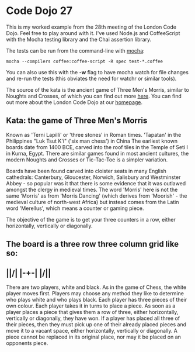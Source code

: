 Code Dojo 27
============
This is my worked example from the 28th meeting of the London Code Dojo. Feel free to play around with it. I've used Node.js and CoffeeScript with the Mocha testing library and the Chai assertion library.

The tests can be run from the command-line with [mocha](http://visionmedia.github.io/mocha/):
	
	mocha --compilers coffee:coffee-script -R spec test-*.coffee

You can also use this with the **-w** flag to have mocha watch for file changes and re-run the tests (this obviates the need for watchr or similar tools).

The source of the kata is the ancient game of Three Men's Morris, similar to Noughts and Crosses, of which you can find out more [here](http://en.wikipedia.org/wiki/Three_Men%27s_Morris). 
You can find out more about the London Code Dojo at our [homepage](http://www.meetup.com/London-Code-Dojo/).

Kata: the game of Three Men's Morris
----
Known as 'Terni Lapilli' or 'three stones' in Roman times.
'Tapatan' in the Philippines
"Luk Tsut K'i" ('six man chess') in China
The earliest known boards date from 1400 BCE, carved into the roof tiles in the Temple of Seti I in Kurna, Egypt. 
There are similar games found in most ancient cultures, the modern Noughts and Crosses or Tic-Tac-Toe is a simpler variation.

Boards have been found carved into cloister seats in many English cathedrals:  Canterbury, Gloucester, Norwich, Salisbury and Westminster Abbey - so popular was it that there is some evidence that it was outlawed amongst the clergy in medieval times. The word 'Morris' here is not the same 'Morris' as from 'Morris Dancing' (which derives from 'Moorish' - the medieval culture of north-west Africa) but instead comes from the Latin word 'Merellus', which means a counter or gaming piece.

The objective of the game is to get your three counters in a row, either horizontally, vertically or diagonally.

The board is a three row three column grid like so:
-----
|\|/|
|-+-|
|/|\|
-----

There are two players, white and black. 
As in the game of Chess, the white player moves first. 
Players may choose any method they like to determine who plays white and who plays black.
Each player has three pieces of their own colour.
Each player takes it in turns to place a piece.
As soon as a player places a piece that gives them a row of three, either horizontally, vertically or diagonally, they have won.
If a player has placed all three of their pieces, then they must pick up one of their already placed pieces and move it to a vacant space, either horizontally, vertically or diagonally.
A piece cannot be replaced in its original place, nor may it be placed on an opponents piece.




